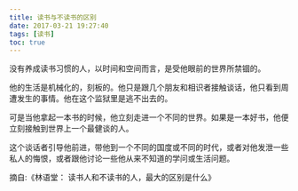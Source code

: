 ```yaml
---
title: 读书与不读书的区别
date: 2017-03-21 19:27:40
tags: [读书]
toc: true
---
```


没有养成读书习惯的人，以时间和空间而言，是受他眼前的世界所禁锢的。

他的生活是机械化的，刻板的。他只是跟几个朋友和相识者接触谈话，他只看到周遭发生的事情。他在这个监狱里是逃不出去的。

可是当他拿起一本书的时候，他立刻走进一个不同的世界。如果是一本好书，他便立刻接触到世界上一个最健谈的人。

这个谈话者引导他前进，带他到一个不同的国度或不同的时代，或者对他发泄一些私人的悔恨，或者跟他讨论一些他从来不知道的学问或生活问题。

摘自:《林语堂： 读书人和不读书的人，最大的区别是什么》